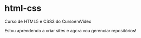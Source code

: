 # html-css
Curso de HTML5 e CSS3 do CursoemVideo

Estou aprendendo a criar sites e agora vou gerenciar repositórios!
